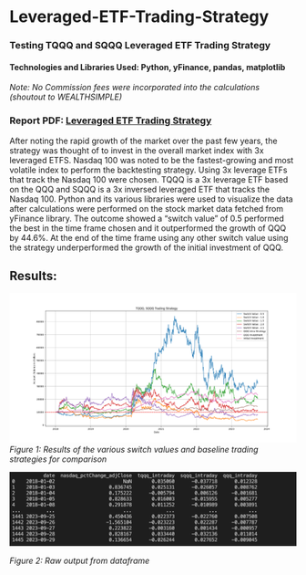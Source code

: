 # Leveraged-ETF-Trading-Strategy
### Testing TQQQ and SQQQ Leveraged ETF Trading Strategy
#### Technologies and Libraries Used: Python, yFinance, pandas, matplotlib
_Note: No Commission fees were incorporated into the calculations (shoutout to WEALTHSIMPLE)_

### Report PDF: [Leveraged ETF Trading Strategy](https://github.com/Aryanpatel335/Leverged-ETF-Trading-Strategy/blob/main/Leveraged-ETF-Trading-Strategy.pdf)

After noting the rapid growth of the market over the past few years, the strategy was thought of to invest in the overall market index with 3x leveraged ETFS. Nasdaq 100 was noted to be the fastest-growing and most volatile index to perform the backtesting strategy. Using 3x leverage ETFs that track the Nasdaq 100 were chosen. TQQQ is a 3x leverage ETF based on the QQQ and SQQQ is a 3x inversed leveraged ETF that tracks the Nasdaq 100. Python and its various libraries were used to visualize the data after calculations were performed on the stock market data fetched from yFinance library. The outcome showed a “switch value” of 0.5 performed the best in the time frame chosen and it outperformed the growth of QQQ by 44.6%. At the end of the time frame using any other switch value using the strategy underperformed the growth of the initial investment of QQQ.

## Results:


![alt_text](https://github.com/Aryanpatel335/Leverged-ETF-Trading-Strategy/blob/main/results/result.png)
_Figure 1: Results of the various switch values and baseline trading strategies for comparison_

![alt_text](https://github.com/Aryanpatel335/Leverged-ETF-Trading-Strategy/blob/main/results/intraday_results.png)

_Figure 2: Raw output from dataframe_

